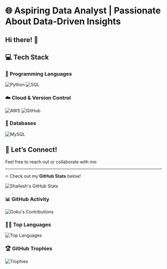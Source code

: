 # 🌐 Aspiring Data Analyst | Passionate About Data-Driven Insights  
Hi there! 👋 
---

## 💻 Tech Stack  

### 🔧 Programming Languages  
<div>
  <img src="https://img.shields.io/badge/Python-3776AB?style=for-the-badge&logo=python&logoColor=white" alt="Python"/>
  <img src="https://img.shields.io/badge/SQL-336791?style=for-the-badge&logo=microsoft-sql-server&logoColor=white" alt="SQL"/>
</div>


### ☁️ Cloud & Version Control  
<div>
  <img src="https://img.shields.io/badge/AWS-FF9900?style=for-the-badge&logo=amazon-aws&logoColor=white" alt="AWS"/>
  <img src="https://img.shields.io/badge/GitHub-181717?style=for-the-badge&logo=github&logoColor=white" alt="GitHub"/>
</div>

### 📂 Databases  
<div>
  <img src="https://img.shields.io/badge/MySQL-4479A1?style=for-the-badge&logo=mysql&logoColor=white" alt="MySQL"/>
</div>


## 🌱 Let’s Connect!  
Feel free to reach out or collaborate with me:  
<div>
  <a href="https://telegram/Goku1011">
    
  </a>
</div>


---

🔥 Check out my **GitHub Stats** below!  

<div>
  <img src="https://github-readme-stats.vercel.app/api?username=shailesh-1011&show_icons=true&theme=radical" alt="Shailesh's GitHub Stats"/>
</div>

### 📊 GitHub Activity  
![Goku's Contributions](https://github-readme-stats.vercel.app/api?username=tg-goku1011&show_icons=true&theme=radical&hide_border=true)

### 🧑‍💻 Top Languages  
![Top Languages](https://github-readme-stats.vercel.app/api/top-langs/?username=tg-goku1011&layout=compact&theme=radical&hide_border=true)

### 🏆 GitHub Trophies  
![Trophies](https://github-profile-trophy.vercel.app/?username=tg-goku1011&theme=radical&no-frame=true&margin-w=15)
